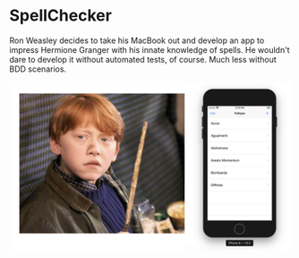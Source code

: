 # SpellChecker

Ron Weasley decides to take his MacBook out and develop an app to impress Hermione Granger with his innate knowledge of spells. He wouldn't dare to develop it without automated tests, of course. Much less without BDD scenarios.

![A picture of young Ron Weasley beside the iOS Simulator running SpellChecker.](Images/Ron.png)
